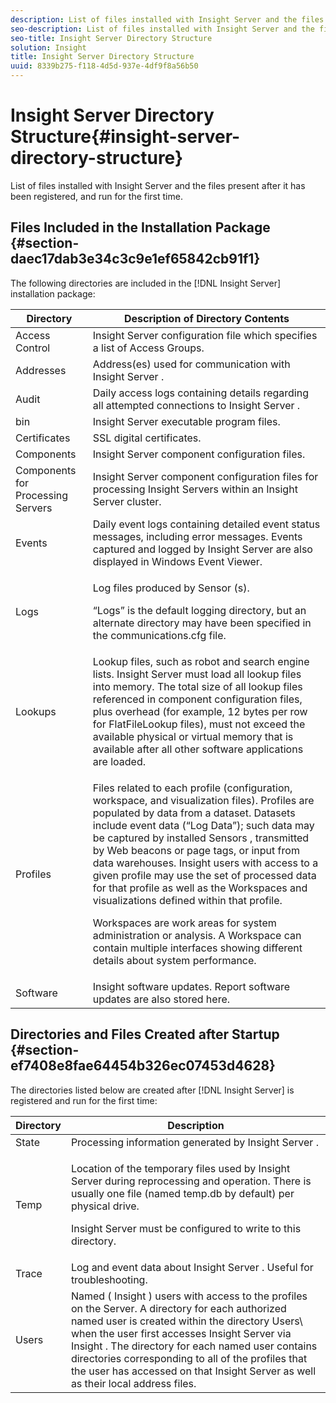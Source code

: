 ```yaml
---
description: List of files installed with Insight Server and the files present after it has been registered, and run for the first time.
seo-description: List of files installed with Insight Server and the files present after it has been registered, and run for the first time.
seo-title: Insight Server Directory Structure
solution: Insight
title: Insight Server Directory Structure
uuid: 8339b275-f118-4d5d-937e-4df9f8a56b50
---
```


# Insight Server Directory Structure{#insight-server-directory-structure}

List of files installed with Insight Server and the files present after it has been registered, and run for the first time.

## Files Included in the Installation Package {#section-daec17dab3e34c3c9e1ef65842cb91f1}

The following directories are included in the [!DNL Insight Server] installation package:

<table id="table_CE713A3D671C453A87986E4CD4620EF3"> 
 <thead> 
  <tr> 
   <th colname="col1" class="entry"> Directory </th> 
   <th colname="col2" class="entry"> Description of Directory Contents </th> 
  </tr> 
 </thead>
 <tbody> 
  <tr> 
   <td colname="col1"> Access Control </td> 
   <td colname="col2"> <span class="keyword"> Insight Server </span> configuration file which specifies a list of Access Groups. </td> 
  </tr> 
  <tr> 
   <td colname="col1"> Addresses </td> 
   <td colname="col2"> Address(es) used for communication with <span class="keyword"> Insight Server </span>. </td> 
  </tr> 
  <tr> 
   <td colname="col1"> Audit </td> 
   <td colname="col2"> Daily access logs containing details regarding all attempted connections to <span class="keyword"> Insight Server </span>. </td> 
  </tr> 
  <tr> 
   <td colname="col1"> bin </td> 
   <td colname="col2"> <span class="keyword"> Insight Server </span> executable program files. </td> 
  </tr> 
  <tr> 
   <td colname="col1"> Certificates </td> 
   <td colname="col2"> SSL digital certificates. </td> 
  </tr> 
  <tr> 
   <td colname="col1"> Components </td> 
   <td colname="col2"> <span class="keyword"> Insight Server </span> component configuration files. </td> 
  </tr> 
  <tr> 
   <td colname="col1"> Components for Processing Servers </td> 
   <td colname="col2"> <span class="keyword"> Insight Server </span> component configuration files for processing <span class="keyword"> Insight Servers </span> within an <span class="keyword"> Insight Server </span> cluster. </td> 
  </tr> 
  <tr> 
   <td colname="col1"> Events </td> 
   <td colname="col2"> Daily event logs containing detailed event status messages, including error messages. Events captured and logged by <span class="keyword"> Insight Server </span> are also displayed in Windows Event Viewer. </td> 
  </tr> 
  <tr> 
   <td colname="col1"> Logs </td> 
   <td colname="col2"> <p>Log files produced by <span class="wintitle"> Sensor </span>(s). </p> <p>“Logs” is the default logging directory, but an alternate directory may have been specified in the <span class="filepath"> communications.cfg </span> file. </p> </td> 
  </tr> 
  <tr> 
   <td colname="col1"> Lookups </td> 
   <td colname="col2"> Lookup files, such as robot and search engine lists. <span class="keyword"> Insight Server </span> must load all lookup files into memory. The total size of all lookup files referenced in component configuration files, plus overhead (for example, 12 bytes per row for <span class="filepath"> FlatFileLookup </span> files), must not exceed the available physical or virtual memory that is available after all other software applications are loaded. </td> 
  </tr> 
  <tr> 
   <td colname="col1"> Profiles </td> 
   <td colname="col2"> <p>Files related to each profile (configuration, workspace, and visualization files). Profiles are populated by data from a dataset. Datasets include event data (“Log Data”); such data may be captured by installed <span class="wintitle"> Sensors </span>, transmitted by Web beacons or page tags, or input from data warehouses. <span class="keyword"> Insight </span> users with access to a given profile may use the set of processed data for that profile as well as the Workspaces and visualizations defined within that profile. </p> <p>Workspaces are work areas for system administration or analysis. A Workspace can contain multiple interfaces showing different details about system performance. </p> </td> 
  </tr> 
  <tr> 
   <td colname="col1"> Software </td> 
   <td colname="col2"> <span class="keyword"> Insight </span> software updates. Report software updates are also stored here. </td> 
  </tr> 
 </tbody> 
</table>

## Directories and Files Created after Startup {#section-ef7408e8fae64454b326ec07453d4628}

The directories listed below are created after [!DNL Insight Server] is registered and run for the first time:

<table id="table_89CC9F3E568044C8A0072BF0A6EDCCEF"> 
 <thead> 
  <tr> 
   <th colname="col1" class="entry"> Directory </th> 
   <th colname="col2" class="entry"> Description </th> 
  </tr> 
 </thead>
 <tbody> 
  <tr> 
   <td colname="col1"> State </td> 
   <td colname="col2"> Processing information generated by <span class="keyword"> Insight Server </span>. </td> 
  </tr> 
  <tr> 
   <td colname="col1"> Temp </td> 
   <td colname="col2"> <p>Location of the temporary files used by <span class="keyword"> Insight Server </span> during reprocessing and operation. There is usually one file (named <span class="filepath"> temp.db </span> by default) per physical drive. </p> <p> <span class="keyword"> Insight Server </span> must be configured to write to this directory. </p> </td> 
  </tr> 
  <tr> 
   <td colname="col1"> Trace </td> 
   <td colname="col2"> Log and event data about <span class="keyword"> Insight Server </span>. Useful for troubleshooting. </td> 
  </tr> 
  <tr> 
   <td colname="col1"> Users </td> 
   <td colname="col2"> Named ( <span class="keyword"> Insight </span>) users with access to the profiles on the Server. A directory for each authorized named user is created within the directory Users\ when the user first accesses <span class="keyword"> Insight Server </span> via <span class="keyword"> Insight </span>. The directory for each named user contains directories corresponding to all of the profiles that the user has accessed on that <span class="keyword"> Insight Server </span> as well as their local address files. </td> 
  </tr> 
 </tbody> 
</table>

